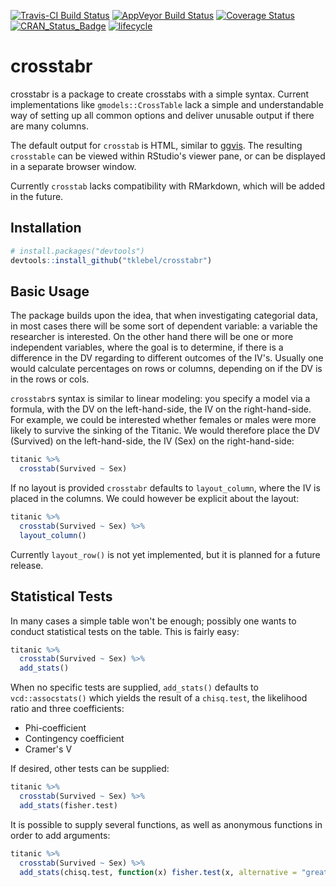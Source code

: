 [![Travis-CI Build Status](https://travis-ci.org/tklebel/crosstabr.svg?branch=master)](https://travis-ci.org/tklebel/crosstabr)
[![AppVeyor Build Status](https://ci.appveyor.com/api/projects/status/github/tklebel/crosstabr?branch=master&svg=true)](https://ci.appveyor.com/project/tklebel/crosstabr)
[![Coverage Status](https://img.shields.io/codecov/c/github/tklebel/crosstabr/master.svg)](https://codecov.io/github/tklebel/crosstabr?branch=master)
[![CRAN_Status_Badge](http://www.r-pkg.org/badges/version/crosstabr)](https://cran.r-project.org/package=crosstabr)
[![lifecycle](https://img.shields.io/badge/lifecycle-questioning-blue.svg)](https://www.tidyverse.org/lifecycle/#questioning)

# crosstabr
crosstabr is a package to create crosstabs with a simple syntax. Current
implementations like `gmodels::CrossTable` lack a simple and understandable
way of setting up all common options and deliver unusable output if there are
many columns.


The default output for `crosstab` is HTML, similar to
[ggvis](https://github.com/rstudio/ggvis). The resulting `crosstable` can be
viewed within RStudio's viewer pane, or can be displayed in a separate browser
window.

Currently `crosstab` lacks compatibility with RMarkdown, which will be added in
the future.

## Installation
```R
# install.packages("devtools")
devtools::install_github("tklebel/crosstabr")
```

## Basic Usage
The package builds upon the idea, that when investigating categorial data, in
most cases there will be some sort of dependent variable: a variable the
researcher is interested. On the other hand there will be one or more independent
variables, where the goal is to determine, if there is a difference in the
DV regarding to different outcomes of the IV's. Usually one would calculate
percentages on rows or columns, depending on if the DV is in the rows or cols.

`crosstabr`s syntax is similar to linear modeling: you specify a model via a
formula, with the DV on the left-hand-side, the IV on the right-hand-side.
For example, we could be interested whether females or males were more likely to
survive the sinking of the Titanic. We would therefore place the DV (Survived)
on the left-hand-side, the IV (Sex) on the right-hand-side:

```R
titanic %>% 
  crosstab(Survived ~ Sex)
```

If no layout is provided `crosstabr` defaults to `layout_column`, where the IV
is placed in the columns. We could however be explicit about the layout:

```R
titanic %>% 
  crosstab(Survived ~ Sex) %>% 
  layout_column()
```

Currently `layout_row()` is not yet implemented, but it is planned for a future
release.

## Statistical Tests
In many cases a simple table won't be enough; possibly one wants to conduct
statistical tests on the table. This is fairly easy:

```R
titanic %>% 
  crosstab(Survived ~ Sex) %>% 
  add_stats()
```

When no specific tests are supplied, `add_stats()` defaults to
`vcd::assocstats()` which yields the result of a `chisq.test`, the likelihood
ratio and three coefficients:

- Phi-coefficient
- Contingency coefficient
- Cramer's V

If desired, other tests can be supplied:

```R
titanic %>% 
  crosstab(Survived ~ Sex) %>% 
  add_stats(fisher.test)
```

It is possible to supply several functions, as well as anonymous functions in
order to add arguments:

```R
titanic %>% 
  crosstab(Survived ~ Sex) %>% 
  add_stats(chisq.test, function(x) fisher.test(x, alternative = "greater"))
```


